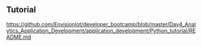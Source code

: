 ## Tutorial

https://github.com/EnvisionIot/developer_bootcamp/blob/master/Day4_Analytics_Application_Development/application_development/Python_tutorial/README.md
